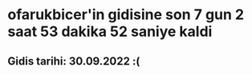 # ofarukbicer'in gidisine son 7 gun 2 saat 53 dakika 52 saniye kaldi

## Gidis tarihi: 30.09.2022 :(